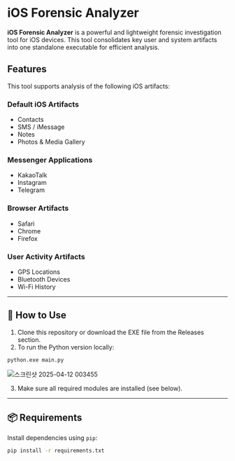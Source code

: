 
# iOS Forensic Analyzer

**iOS Forensic Analyzer** is a powerful and lightweight forensic investigation tool for iOS devices. This tool consolidates key user and system artifacts into one standalone executable for efficient analysis.

## Features

This tool supports analysis of the following iOS artifacts:

### Default iOS Artifacts
- Contacts
- SMS / iMessage
- Notes
- Photos & Media Gallery

### Messenger Applications
- KakaoTalk
- Instagram
- Telegram

### Browser Artifacts
- Safari
- Chrome
- Firefox

### User Activity Artifacts
- GPS Locations
- Bluetooth Devices
- Wi-Fi History

---

## 🚀 How to Use

1. Clone this repository or download the EXE file from the Releases section.
2. To run the Python version locally:

```bash
python.exe main.py
```
![스크린샷 2025-04-12 003455](https://github.com/user-attachments/assets/a389bb87-42b7-44fa-b9f6-a43ee4a1915a)


3. Make sure all required modules are installed (see below).

---

## 📦 Requirements

Install dependencies using `pip`:

```bash
pip install -r requirements.txt
```
